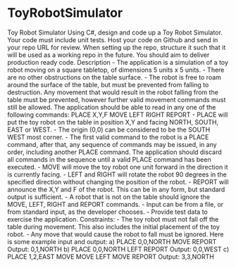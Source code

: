 # ToyRobotSimulator
Toy Robot Simulator Using C#, design and code up a Toy Robot Simulator. Your code must include unit tests. Host your code on Github and send in your repo URL for review. When setting up the repo, structure it such that it will be used as a working repo in the future. You should aim to deliver production ready code. Description - The application is a simulation of a toy robot moving on a square tabletop, of dimensions 5 units x 5 units. - There are no other obstructions on the table surface. - The robot is free to roam around the surface of the table, but must be prevented from falling to destruction. Any movement that would result in the robot falling from the table must be prevented, however further valid movement commands must still be allowed. The application should be able to read in any one of the following commands: PLACE X,Y,F MOVE LEFT RIGHT REPORT - PLACE will put the toy robot on the table in position X,Y and facing NORTH, SOUTH, EAST or WEST. - The origin (0,0) can be considered to be the SOUTH WEST most corner. - The first valid command to the robot is a PLACE command, after that, any sequence of commands may be issued, in any order, including another PLACE command. The application should discard all commands in the sequence until a valid PLACE command has been executed. - MOVE will move the toy robot one unit forward in the direction it is currently facing. - LEFT and RIGHT will rotate the robot 90 degrees in the specified direction without changing the position of the robot. - REPORT will announce the X,Y and F of the robot. This can be in any form, but standard output is sufficient. - A robot that is not on the table should ignore the MOVE, LEFT, RIGHT and REPORT commands. - Input can be from a file, or from standard input, as the developer chooses. - Provide test data to exercise the application. Constraints: - The toy robot must not fall off the table during movement. This also includes the initial placement of the toy robot. - Any move that would cause the robot to fall must be ignored. Here is some example input and output: a) PLACE 0,0,NORTH MOVE REPORT Output: 0,1,NORTH b) PLACE 0,0,NORTH LEFT REPORT Output: 0,0,WEST c) PLACE 1,2,EAST MOVE MOVE LEFT MOVE REPORT Output: 3,3,NORTH
